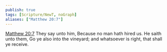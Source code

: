 ```yaml
---
publish: true
tags: [Scripture/NewT, noGraph]
aliases: ["Matthew 20:7"]
---
```

[Matthew 20:7](https://churchofjesuschrist.org/study/scriptures/nt/matt/20?lang=eng&id=p7#p7) They say unto him, Because no man hath hired us. He saith unto them, Go ye also into the vineyard; and whatsoever is right, that shall ye receive.
